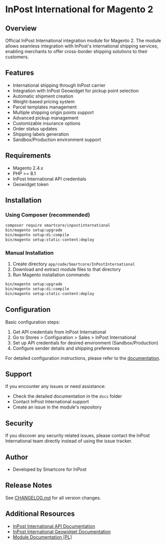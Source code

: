 # InPost International for Magento 2

## Overview
Official InPost International integration module for Magento 2. The module allows seamless integration with InPost's international shipping services, enabling merchants to offer cross-border shipping solutions to their customers.

## Features
- International shipping through InPost carrier
- Integration with InPost Geowidget for pickup point selection 
- Automatic shipment creation
- Weight-based pricing system
- Parcel templates management
- Multiple shipping origin points support
- Advanced pickup management
- Customizable insurance options
- Order status updates
- Shipping labels generation
- Sandbox/Production environment support

## Requirements
- Magento 2.4.x
- PHP >= 8.1
- InPost International API credentials
- Geowidget token

## Installation

### Using Composer (recommended)
```bash
composer require smartcore/inpostinternational
bin/magento setup:upgrade
bin/magento setup:di:compile
bin/magento setup:static-content:deploy
```

### Manual Installation
1. Create directory `app/code/Smartcore/InPostInternational`
2. Download and extract module files to that directory
3. Run Magento installation commands:
```bash
bin/magento setup:upgrade
bin/magento setup:di:compile
bin/magento setup:static-content:deploy
```

## Configuration
Basic configuration steps:
1. Get API credentials from InPost International
2. Go to Stores > Configuration > Sales > InPost International
3. Set up API credentials for desired environment (Sandbox/Production)
4. Configure sender details and shipping preferences

For detailed configuration instructions, please refer to the [documentation](docs/configuration.md).

## Support
If you encounter any issues or need assistance:
- Check the detailed documentation in the `docs` folder
- Contact InPost International support
- Create an issue in the module's repository

## Security
If you discover any security related issues, please contact the InPost International team directly instead of using the issue tracker.

## Author
- Developed by Smartcore for InPost

## Release Notes
See [CHANGELOG.md](changelog.md) for all version changes.

## Additional Resources
- [InPost International API Documentation](https://developers.inpost-group.com/)
- [InPost International Geowidget Documentation](https://dokumentacja-inpost.atlassian.net/wiki/spaces/PL/pages/481755145/Geowidget+International)
- [Module Documentation [PL]](docs/PL/DOCUMENTATION.md)
